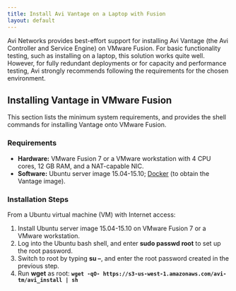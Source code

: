 ```yaml
---
title: Install Avi Vantage on a Laptop with Fusion
layout: default
---
```

Avi Networks provides best-effort support for installing Avi Vantage (the Avi Controller and Service Engine) on VMware Fusion. For basic functionality testing, such as installing on a laptop, this solution works quite well. However, for fully redundant deployments or for capacity and performance testing, Avi strongly recommends following the requirements for the chosen environment.

## Installing Vantage in VMware Fusion

This section lists the minimum system requirements, and provides the shell commands for installing Vantage onto VMware Fusion.

### Requirements

* **Hardware:** VMware Fusion 7 or a VMware workstation with 4 CPU cores, 12 GB RAM, and a NAT-capable NIC.
* **Software:** Ubuntu server image 15.04-15.10; <a href="https://www.docker.com/">Docker</a> (to obtain the Vantage image). 

### Installation Steps

From a Ubuntu virtual machine (VM) with Internet access:
<ol> 
 <li>Install Ubuntu server image 15.04-15.10 on VMware Fusion 7 or a VMware workstation.</li> 
 <li>Log into the Ubuntu bash shell, and enter <strong>sudo passwd root</strong> to set up the root password.</li> 
 <li>Switch to root by typing <strong>su –</strong>, and enter the root password created in the previous step.</li> 
 <li>Run <strong>wget</strong> as root: <strong><code>wget -qO- https://s3-us-west-1.amazonaws.com/avi-tm/avi_install | sh</code></strong></li> 
</ol> 